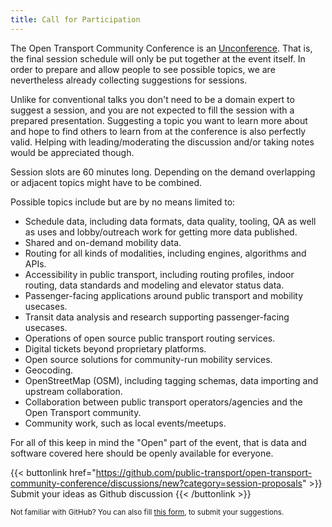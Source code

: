 ```yaml
---
title: Call for Participation
---
```


The Open Transport Community Conference is an [Unconference](https://en.wikipedia.org/wiki/Unconference). That is, the final session schedule will only be put together at the event itself. In order to prepare and allow people to see possible topics, we are nevertheless already collecting suggestions for sessions.

Unlike for conventional talks you don't need to be a domain expert to suggest a session, and you are not expected to fill the session with a prepared presentation. Suggesting a topic you want to learn more about and hope to find others to learn from at the conference is also perfectly valid. Helping with leading/moderating the discussion and/or taking notes would be appreciated though.

Session slots are 60 minutes long. Depending on the demand overlapping or adjacent topics might have to be combined.

Possible topics include but are by no means limited to:

* Schedule data, including data formats, data quality, tooling, QA as well as uses and lobby/outreach work for getting more data published.
* Shared and on-demand mobility data.
* Routing for all kinds of modalities, including engines, algorithms and APIs.
* Accessibility in public transport, including routing profiles, indoor routing, data standards and modeling and elevator status data.
* Passenger-facing applications around public transport and mobility usecases.
* Transit data analysis and research supporting passenger-facing usecases.
* Operations of open source public transport routing services.
* Digital tickets beyond proprietary platforms.
* Open source solutions for community-run mobility services.
* Geocoding.
* OpenStreetMap (OSM), including tagging schemas, data importing and upstream collaboration.
* Collaboration between public transport operators/agencies and the Open Transport community.
* Community work, such as local events/meetups.

For all of this keep in mind the "Open" part of the event, that is data and software covered here should be openly available for everyone.

{{< buttonlink href="https://github.com/public-transport/open-transport-community-conference/discussions/new?category=session-proposals" >}}
Submit your ideas as Github discussion
{{< /buttonlink >}}

<small>Not familiar with GitHub? You can also fill <a href="https://surveyjs.io/published?id=ea047e37-d987-471d-8ba1-baeeaf8bd4ab">this form</a>, to submit your suggestions.</small>
